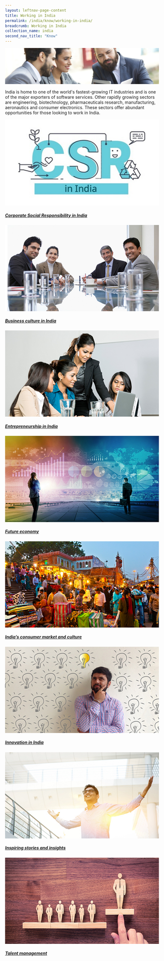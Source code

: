 ```yaml
---
layout: leftnav-page-content
title: Working in India
permalink: /india/know/working-in-india/
breadcrumb: Working in India
collection_name: india
second_nav_title: "Know"
---
```


![banner-working-in-india](\images\india-working\Working-in-India-1-1920x450.jpg)

India is home to one of the world's fastest-growing IT industries and is one of the major exporters of software services. Other rapidly growing sectors are engineering, biotechnology, pharmaceuticals research, manufacturing, aeronautics and consumer electronics. These sectors offer abundant opportunities for those looking to work in India.

<div>
	<div class="row is-multiline">
		<div class="col is-half-tablet padding--bottom--lg">
			<a href="/india/know/working-in-india/csr-in-india/" class="project-link">
				<img src="/images/india-working/csr-in-india-small.jpg" alt="Corporate Social Responsibility in India" class="project-image">
			<div class="project-card">
				<div class="project-title margin--bottom--xs">
					<h5><b>Corporate Social Responsibility in India</b></h5>
				</div>
			</div>
			</a>
		</div>
		<div class="col is-half-tablet padding--bottom--lg">
			<a href="/india/know/working-in-india/business-culture/" class="project-link">
				<img src="/images/india-working/business-culture-small.jpg" alt="Business culture in India" class="project-image">
			<div class="project-card">
				<div class="project-title margin--bottom--xs">
					<h5><b>Business culture in India</b></h5>
				</div>
			</div>
			</a>
		</div>
	</div>
</div>

<p><p>

<div>
	<div class="row is-multiline">
		<div class="col is-half-tablet padding--bottom--lg">
			<a href="/india/know/working-in-india/entrepreneurship/" class="project-link">
				<img src="/images/india-working/entrepreneurship-small.jpg" alt="Entrepreneurship in India" class="project-image">
			<div class="project-card">
				<div class="project-title margin--bottom--xs">
					<h5><b>Entrepreneurship in India</b></h5>
				</div>
			</div>
			</a>
		</div>
		<div class="col is-half-tablet padding--bottom--lg">
			<a href="/india/know/working-in-india/future-economy/" class="project-link">
				<img src="/images/india-working/future-economy-small.jpg" alt="Future economy" class="project-image">
			<div class="project-card">
				<div class="project-title margin--bottom--xs">
					<h5><b>Future economy</b></h5>
				</div>
			</div>
			</a>
		</div>
	</div>
</div>

<p><p>

<div>
	<div class="row is-multiline">
		<div class="col is-half-tablet padding--bottom--lg">
			<a href="/india/know/working-in-india/consumer-market/" class="project-link">
				<img src="/images/india-working/consumer-market-small.jpg" alt="India’s consumer market and culture" class="project-image">
			<div class="project-card">
				<div class="project-title margin--bottom--xs">
					<h5><b>India’s consumer market and culture</b></h5>
				</div>
			</div>
			</a>
		</div>
		<div class="col is-half-tablet padding--bottom--lg">
			<a href="/india/know/working-in-india/innovation-india/" class="project-link">
				<img src="/images/india-working/innovation-india-small.jpg" alt="Innovation in India" class="project-image">
			<div class="project-card">
				<div class="project-title margin--bottom--xs">
					<h5><b>Innovation in India</b></h5>
				</div>
			</div>
			</a>
		</div>
	</div>
</div>

<p><p>

<div>
	<div class="row is-multiline">
		<div class="col is-half-tablet padding--bottom--lg">
			<a href="/india/know/working-in-india/inspiring-stories/" class="project-link">
				<img src="/images/india-working/inspiring-stories-small.jpg" alt="Inspiring stories and insights" class="project-image">
			<div class="project-card">
				<div class="project-title margin--bottom--xs">
					<h5><b>Inspiring stories and insights</b></h5>
				</div>
			</div>
			</a>
		</div>
		<div class="col is-half-tablet padding--bottom--lg">
			<a href="/india/know/working-in-india/talent-management/" class="project-link">
				<img src="/images/india-working/talent-management-small.jpg" alt="Talent management" class="project-image">
			<div class="project-card">
				<div class="project-title margin--bottom--xs">
					<h5><b>Talent management</b></h5>
				</div>
			</div>
			</a>
		</div>
	</div>
</div>